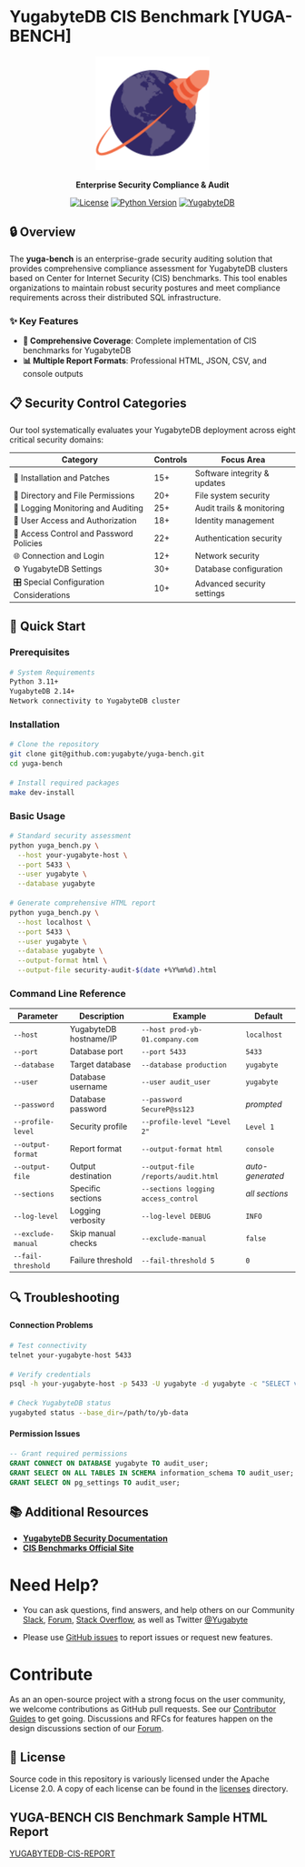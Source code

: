 # YugabyteDB CIS Benchmark [YUGA-BENCH]

<div align="center">
  <img src="https://raw.githubusercontent.com/yugabyte/yugabyte-db/master/docs/static/images/ybsymbol_original.png" alt="YugabyteDB Logo" width="200"/>

  **Enterprise Security Compliance & Audit**

  [![License](https://img.shields.io/badge/License-Apache%202.0-blue.svg)](https://opensource.org/licenses/Apache-2.0)
  [![Python Version](https://img.shields.io/badge/Python-3.11%2B-blue)](https://python.org)
  [![YugabyteDB](https://img.shields.io/badge/YugabyteDB-2.14%2B-orange)](https://yugabyte.com)
</div>

## 🔒 Overview

The **yuga-bench** is an enterprise-grade security auditing solution that provides comprehensive compliance assessment for YugabyteDB clusters based on Center for Internet Security (CIS) benchmarks. This tool enables organizations to maintain robust security postures and meet compliance requirements across their distributed SQL infrastructure.

### ✨ Key Features

- **🎯 Comprehensive Coverage**: Complete implementation of CIS benchmarks for YugabyteDB
- **📊 Multiple Report Formats**: Professional HTML, JSON, CSV, and console outputs

## 📋 Security Control Categories

Our tool systematically evaluates your YugabyteDB deployment across eight critical security domains:

| **Category** | **Controls** | **Focus Area** |
|--------------|--------------|----------------|
| 🔧 Installation and Patches | 15+ | Software integrity & updates |
| 📁 Directory and File Permissions | 20+ | File system security |
| 📝 Logging Monitoring and Auditing | 25+ | Audit trails & monitoring |
| 👥 User Access and Authorization | 18+ | Identity management |
| 🔐 Access Control and Password Policies | 22+ | Authentication security |
| 🌐 Connection and Login | 12+ | Network security |
| ⚙️ YugabyteDB Settings | 30+ | Database configuration |
| 🎛️ Special Configuration Considerations | 10+ | Advanced security settings |

## 🚀 Quick Start

### Prerequisites

```bash
# System Requirements
Python 3.11+
YugabyteDB 2.14+
Network connectivity to YugabyteDB cluster
```

### Installation

```bash
# Clone the repository
git clone git@github.com:yugabyte/yuga-bench.git
cd yuga-bench

# Install required packages
make dev-install
```

### Basic Usage

```bash
# Standard security assessment
python yuga_bench.py \
  --host your-yugabyte-host \
  --port 5433 \
  --user yugabyte \
  --database yugabyte

# Generate comprehensive HTML report
python yuga_bench.py \
  --host localhost \
  --port 5433 \
  --user yugabyte \
  --database yugabyte \
  --output-format html \
  --output-file security-audit-$(date +%Y%m%d).html
```

### Command Line Reference

| Parameter | Description | Example | Default |
|-----------|-------------|---------|---------|
| `--host` | YugabyteDB hostname/IP | `--host prod-yb-01.company.com` | `localhost` |
| `--port` | Database port | `--port 5433` | `5433` |
| `--database` | Target database | `--database production` | `yugabyte` |
| `--user` | Database username | `--user audit_user` | `yugabyte` |
| `--password` | Database password | `--password SecureP@ss123` | *prompted* |
| `--profile-level` | Security profile | `--profile-level "Level 2"` | `Level 1` |
| `--output-format` | Report format | `--output-format html` | `console` |
| `--output-file` | Output destination | `--output-file /reports/audit.html` | *auto-generated* |
| `--sections` | Specific sections | `--sections logging access_control` | *all sections* |
| `--log-level` | Logging verbosity | `--log-level DEBUG` | `INFO` |
| `--exclude-manual` | Skip manual checks | `--exclude-manual` | `false` |
| `--fail-threshold` | Failure threshold | `--fail-threshold 5` | `0` |

## 🔍 Troubleshooting

#### Connection Problems
```bash
# Test connectivity
telnet your-yugabyte-host 5433

# Verify credentials
psql -h your-yugabyte-host -p 5433 -U yugabyte -d yugabyte -c "SELECT version();"

# Check YugabyteDB status
yugabyted status --base_dir=/path/to/yb-data
```

#### Permission Issues
```sql
-- Grant required permissions
GRANT CONNECT ON DATABASE yugabyte TO audit_user;
GRANT SELECT ON ALL TABLES IN SCHEMA information_schema TO audit_user;
GRANT SELECT ON pg_settings TO audit_user;
```

## 📚 Additional Resources

- **[YugabyteDB Security Documentation](https://docs.yugabyte.com/latest/secure/)**
- **[CIS Benchmarks Official Site](https://www.cisecurity.org/cis-benchmarks)**

# Need Help?

* You can ask questions, find answers, and help others on our Community [Slack](https://communityinviter.com/apps/yugabyte-db/register), [Forum](https://forum.yugabyte.com), [Stack Overflow](https://stackoverflow.com/questions/tagged/yugabyte-db), as well as Twitter [@Yugabyte](https://twitter.com/yugabyte)

* Please use [GitHub issues](https://github.com/yugabyte/yuga-bench/issues) to report issues or request new features.

# Contribute

As an an open-source project with a strong focus on the user community, we welcome contributions as GitHub pull requests. See our [Contributor Guides](https://docs.yugabyte.com/preview/contribute/) to get going. Discussions and RFCs for features happen on the design discussions section of our [Forum](https://forum.yugabyte.com).

## 📄 License

Source code in this repository is variously licensed under the Apache License 2.0. A copy of each license can be found in the [licenses](LICENSE) directory.

## YUGA-BENCH CIS Benchmark Sample HTML Report
[YUGABYTEDB-CIS-REPORT](https://github.com/yugabyte/yuga-bench)